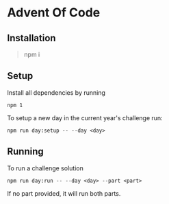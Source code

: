 # Advent Of Code

## Installation

> npm i

## Setup

Install all dependencies by running

```
npm 1
```

To setup a new day in the current year's challenge run:

```
npm run day:setup -- --day <day>
```

## Running

To run a challenge solution

```
npm run day:run -- --day <day> --part <part>
```

If no part provided, it will run both parts.
